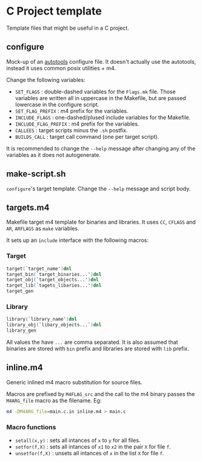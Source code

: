 # C Project template

Template files that might be useful in a C project.

## configure

Mock-up of an [autotools](https://en.wikipedia.org/wiki/GNU_Autotools) configure file. It doesn't
actually use the autotools, instead it uses common
posix utilities + m4.

Change the following variables:

- `SET_FLAGS` : double-dashed variables for the `Flags.mk` file. Those variables are written
              all in uppercase in the Makefile, but are passed lowercase in the configure
              script.
- `SET_FLAG_PREFIX` : m4 prefix for the variables.
- `INCLUDE_FLAGS` : one-dashed/plused include variables for the Makefile.
- `INCLUDE_FLAG_PREFIX` : m4 prefix for the variables.
- `CALLEES` : target scripts minus the `.sh` postfix.
- `BUILDS_CALL` : target call command (one per target script).

It is recommended to change the `--help` message after changing any of the variables
as it does not autogenerate.

## make-script.sh

`configure`'s target template. Change the `--help` message and script body.

## targets.m4

Makefile target m4 template for binaries and libraries.
It uses `CC`, `CFLAGS` and `AR`, `ARFLAGS` as `make` variables.

It sets up an `include` interface with the following macros:

### Target

```m4
target(`target_name')dnl
target_bin(`target_binaries...')dnl
target_obj(`target_objects...')dnl
target_lib(`tagets_libaries...')dnl
target_gen
```

### Library

```m4
library(`library_name')dnl
library_obj(`libary_objects...`)dnl
library_gen
```

All values the have `...` are comma separated. It is
also assumed that binaries are stored with `bin` prefix
and libraries are stored with `lib` prefix.

## inline.m4

Generic inlined m4 macro substitution for source files.

Macros are prefixed by `M4FLAG_src` and the call to the m4 binary
passes the `M4ARG_file` macro as the filename. Eg:

```sh
m4 -DM4ARG_file=main.c.in inline.m4 > main.c
```

### Macro functions
- `setall(x,y)` : sets all intances of `x` to `y` for all files.
- `setfor(f,X)` : sets all intances of `x1` to `x2` in the pair `X` for file `f`.
- `unsetfor(f,X)` : unsets all intances of `x` in the list `X` for file `f`.
